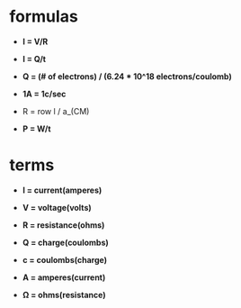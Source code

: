 # formulas

* **I = V/R**

* **I = Q/t**

* **Q = (# of electrons) / (6.24 * 10^18 electrons/coulomb)**

* **1A = 1c/sec**

* R = row l / a_(CM)

* **P = W/t**

# terms

* **I = current(amperes)**

* **V = voltage(volts)**

* **R = resistance(ohms)**

* **Q = charge(coulombs)**

* **c = coulombs(charge)**

* **A = amperes(current)**

* **Ω = ohms(resistance)**
